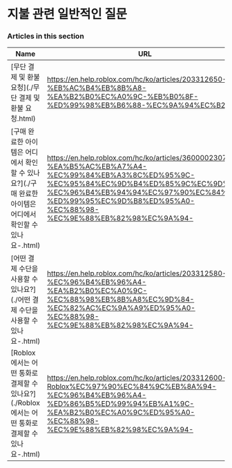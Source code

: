 # 지불 관련 일반적인 질문  
### Articles in this section
Name|URL
-|-
[무단 결제 및 환불 요청](./무단 결제 및 환불 요청.html) |https://en.help.roblox.com/hc/ko/articles/203312650-%EB%AC%B4%EB%8B%A8-%EA%B2%B0%EC%A0%9C-%EB%B0%8F-%ED%99%98%EB%B6%88-%EC%9A%94%EC%B2%AD
[구매 완료한 아이템은 어디에서 확인할 수 있나요?](./구매 완료한 아이템은 어디에서 확인할 수 있나요-.html) |https://en.help.roblox.com/hc/ko/articles/360000230723-%EA%B5%AC%EB%A7%A4-%EC%99%84%EB%A3%8C%ED%95%9C-%EC%95%84%EC%9D%B4%ED%85%9C%EC%9D%80-%EC%96%B4%EB%94%94%EC%97%90%EC%84%9C-%ED%99%95%EC%9D%B8%ED%95%A0-%EC%88%98-%EC%9E%88%EB%82%98%EC%9A%94-
[어떤 결제 수단을 사용할 수 있나요?](./어떤 결제 수단을 사용할 수 있나요-.html) |https://en.help.roblox.com/hc/ko/articles/203312580-%EC%96%B4%EB%96%A4-%EA%B2%B0%EC%A0%9C-%EC%88%98%EB%8B%A8%EC%9D%84-%EC%82%AC%EC%9A%A9%ED%95%A0-%EC%88%98-%EC%9E%88%EB%82%98%EC%9A%94-
[Roblox에서는 어떤 통화로 결제할 수 있나요?](./Roblox에서는 어떤 통화로 결제할 수 있나요-.html) |https://en.help.roblox.com/hc/ko/articles/203312600-Roblox%EC%97%90%EC%84%9C%EB%8A%94-%EC%96%B4%EB%96%A4-%ED%86%B5%ED%99%94%EB%A1%9C-%EA%B2%B0%EC%A0%9C%ED%95%A0-%EC%88%98-%EC%9E%88%EB%82%98%EC%9A%94-